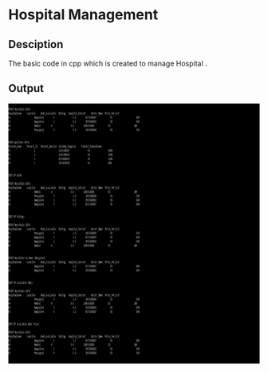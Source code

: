 # Hospital Management 


## Desciption
The basic code in cpp which is created to manage Hospital . 

## Output 
<img src = "https://github.com/divyasingh23499/Hospital-Management/blob/main/Hospital%20Management%20System%20in%20C%2B%2B/Output/executed%20code.png" height = 520, width = 520>

